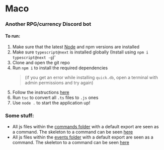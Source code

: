 # Maco
### Another RPG/currency Discord bot

#### To run:
1. Make sure that the latest [Node](https://nodejs.org/en/download/) and npm versions are installed
2. Make sure `typescript@next` is installed globally (Install using `npm i typescript@next -g`)'
3. Clone and open the git repo
4. Run `npm i` to install the required dependencies
    > (if you get an error while installing `quick.db`, open a terminal with admin permissions and try again)
5. Follow the instructions [here](config.md)
6. Run `tsc` to convert all `.ts` files to `.js` ones
7. Use `node .` to start the application up!

### Some stuff:
 - All js files within the [commands folder](bot/commands) with a default export are seen as a command. The skeleton to a command can be seen [here](bot/commands/command.ts)
 - All js files within the [events folder](bot/events) with a default export are seen as a command. The skeleton to a command can be seen [here](bot/events/event.ts)
